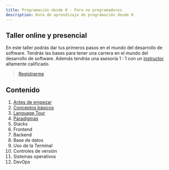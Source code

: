 ```yaml
---
title: Programación desde 0 - Para no programadores
description: Ruta de aprendizaje de programación desde 0
---
```


## Taller online y presencial
En este taller podrás dar tus primeros pasos en el mundo del desarrollo de software.
Tendrás las bases para tener una carrera en el mundo del desarrollo de software.
Además tendrás una asesoría 1 : 1 con un [instructor](https://jesusdmedinac.com/about/) altamente calificado.

> [Registrarme](https://tally.so/r/3lA8G5)

## Contenido

1. [Antes de empezar](/roadmap/para-no-programadores/1)
2. [Conceptos básicos](/roadmap/para-no-programadores/2)
3. [Language Tour](/roadmap/para-no-programadores/3)
4. [Paradigmas](/roadmap/para-no-programadores/4)
5. Stacks
6. Frontend
7. Backend
8. Base de datos
9. Uso de la Terminal
10. Controles de versión
11. Sistemas operativos
12. DevOps